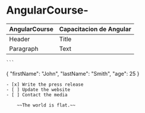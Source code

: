 # AngularCourse-
| AngularCourse | Capacitacion de Angular |
| ----------- | ----------- |
| Header | Title |
| Paragraph | Text | 

 	```
{
  "firstName": "John",
  "lastName": "Smith",
  "age": 25
}
``` 
- [x] Write the press release
- [ ] Update the website
- [ ] Contact the media 

 	~~The world is flat.~~
